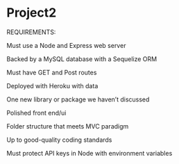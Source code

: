 # Project2

REQUIREMENTS:


Must use a Node and Express web server

Backed by a MySQL database with a Sequelize ORM

Must have GET and Post routes

Deployed with Heroku with data

One new library or package we haven’t discussed

Polished front end/ui

Folder structure that meets MVC paradigm

Up to good-quality coding standards

Must protect API keys in Node with environment variables